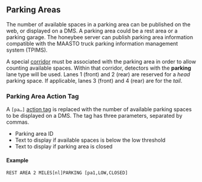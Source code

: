 ## Parking Areas

The number of available spaces in a parking area can be published on the web,
or displayed on a DMS.  A parking area could be a rest area or a parking garage.
The honeybee server can publish parking area information compatible with the
MAASTO truck parking information management system (TPIMS).

A special [corridor] must be associated with the parking area in order to allow
counting available spaces.  Within that corridor, detectors with the **parking**
lane type will be used.  Lanes 1 (front) and 2 (rear) are reserved for a _head_
parking space.  If applicable, lanes 3 (front) and 4 (rear) are for the _tail_.

### Parking Area Action Tag

A `[pa…]` [action tag] is replaced with the number of available parking spaces
to be displayed on a DMS.  The tag has three parameters, separated by commas.
 - Parking area ID
 - Text to display if available spaces is below the low threshold
 - Text to display if parking area is closed

#### Example

```
REST AREA 2 MILES[nl]PARKING [pa1,LOW,CLOSED]
```


[action tag]: action_plans.html#dms-action-tags
[corridor]: admin_guide.html#road_topology
